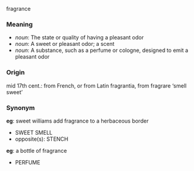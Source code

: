fragrance
### Meaning
+ _noun_: The state or quality of having a pleasant odor
+ _noun_: A sweet or pleasant odor; a scent
+ _noun_: A substance, such as a perfume or cologne, designed to emit a pleasant odor

### Origin

mid 17th cent.: from French, or from Latin fragrantia, from fragrare ‘smell sweet’

### Synonym

__eg__: sweet williams add fragrance to a herbaceous border

+ SWEET SMELL
+ opposite(s): STENCH

__eg__: a bottle of fragrance

+ PERFUME


